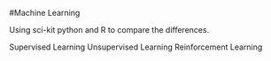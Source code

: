 #Machine Learning

Using sci-kit python and R to compare the differences.

Supervised Learning
Unsupervised Learning
Reinforcement Learning
